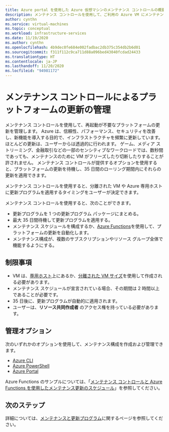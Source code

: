 ```yaml
---
title: Azure portal を使用した Azure 仮想マシンのメンテナンス コントロールの概要
description: メンテナンス コントロールを使用して、ご利用の Azure VM にメンテナンスを適用するタイミングを制御する方法について説明します。
author: cynthn
ms.service: virtual-machines
ms.topic: conceptual
ms.workload: infrastructure-services
ms.date: 11/19/2020
ms.author: cynthn
ms.openlocfilehash: 4b9dec0fe684e002fadbac2db375c354db2b6d01
ms.sourcegitcommit: f311f112c9ca711d88a096bed43040fcdad24433
ms.translationtype: HT
ms.contentlocale: ja-JP
ms.lasthandoff: 11/20/2020
ms.locfileid: "94981172"
---
```

# <a name="managing-platform-updates-with-maintenance-control"></a>メンテナンス コントロールによるプラットフォームの更新の管理 

メンテナンス コントロールを使用して、再起動が不要なプラットフォームの更新を管理します。 Azure は、信頼性、パフォーマンス、セキュリティを改善し、新機能を導入する目的で、インフラストラクチャを頻繁に更新しています。 ほとんどの更新は、ユーザーからは透過的に行われます。 ゲーム、メディア ストリーミング、金融取引などの一部のセンシティブなワークロードでは、数秒間であっても、メンテナンスのために VM がフリーズしたり切断したりすることが許されません。 メンテナンス コントロールが提供するオプションを使用すると、プラットフォームの更新を待機し、35 日間のローリング期間内にそれらの更新を適用できます。 

メンテナンス コントロールを使用すると、分離された VM や Azure 専用ホストに更新プログラムを適用するタイミングをユーザーが決定できます。

メンテナンス コントロールを使用すると、次のことができます。
- 更新プログラムを 1 つの更新プログラム パッケージにまとめる。
- 最大 35 日間待機して更新プログラムを適用する。 
- メンテナンス スケジュールを構成するか、[Azure Functions](https://github.com/Azure/azure-docs-powershell-samples/tree/master/maintenance-auto-scheduler)を使用して、プラットフォームの更新を自動化します。
- メンテナンス構成が、複数のサブスクリプションやリソース グループ全体で機能するようにする。 

## <a name="limitations"></a>制限事項

- VM は、[専用ホスト](./dedicated-hosts.md)上にあるか、[分離された VM サイズ](isolation.md)を使用して作成される必要があります。
- メンテナンス スケジュールが宣言されている場合、その期間は 2 時間以上であることが必要です。
- 35 日後に、更新プログラムが自動的に適用されます。
- ユーザーは、**リソース共同作成者** のアクセス権を持っている必要があります。

## <a name="management-options"></a>管理オプション

次のいずれかのオプションを使用して、メンテナンス構成を作成および管理できます。

- [Azure CLI](maintenance-control-cli.md)
- [Azure PowerShell](maintenance-control-powershell.md)
- [Azure Portal](maintenance-control-portal.md)

Azure Functions のサンプルについては、「[メンテナンス コントロールと Azure Functions を使用したメンテナンス更新のスケジュール](https://github.com/Azure/azure-docs-powershell-samples/tree/master/maintenance-auto-scheduler)」を参照してください。

## <a name="next-steps"></a>次のステップ

詳細については、[メンテナンスと更新プログラム](maintenance-and-updates.md)に関するページを参照してください。
